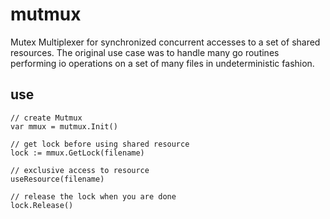 # mutmux
Mutex Multiplexer for synchronized concurrent accesses to a set of shared resources. The original use case was to handle many go routines performing io operations on a set of many files in undeterministic fashion.

## use
```
// create Mutmux
var mmux = mutmux.Init()

// get lock before using shared resource
lock := mmux.GetLock(filename)

// exclusive access to resource
useResource(filename)

// release the lock when you are done
lock.Release()
```
